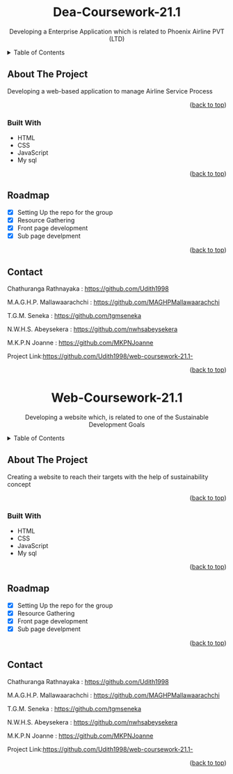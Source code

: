 <div id="top"></div>
<h1 align="center">Dea-Coursework-21.1</h1>
<p align="center"> Developing a Enterprise Application which is related to Phoenix Airline PVT (LTD) </p>
<details>
  <summary>Table of Contents</summary>
  <ol>
    <li>
      <a href="#about-the-project">About The Project</a>
      <ul>
        <li><a href="#built-with">Built With</a></li>
      </ul>
    <li><a href="#roadmap">Roadmap</a></li>
    <li><a href="#contact">Contact</a></li>
    <li><a href="#acknowledgments">Acknowledgments</a></li>
  </ol>
</details>


## About The Project
Developing a web-based application to manage Airline Service Process

<p align="right">(<a href="#top">back to top</a>)</p>

### Built With
* HTML
* CSS
* JavaScript
* My sql

<p align="right">(<a href="#top">back to top</a>)</p>

## Roadmap
- [x] Setting Up the repo for the group
- [x] Resource Gathering
- [x] Front page development
- [x] Sub page develpment

<p align="right">(<a href="#top">back to top</a>)</p>

## Contact
Chathuranga Rathnayaka : https://github.com/Udith1998

M.A.G.H.P. Mallawaarachchi : https://github.com/MAGHPMallawaarachchi

T.G.M. Seneka : https://github.com/tgmseneka

N.W.H.S. Abeysekera : https://github.com/nwhsabeysekera

M.K.P.N Joanne  :  https://github.com/MKPNJoanne

Project Link:https://github.com/Udith1998/web-coursework-21.1-
<p align="right">(<a href="#top">back to top</a>)</p>



  
  
    

<div id="top"></div>
<h1 align="center">Web-Coursework-21.1</h1>
<p align="center"> Developing a website which, is related to one of the Sustainable Development Goals </p>
<details>
  <summary>Table of Contents</summary>
  <ol>
    <li>
      <a href="#about-the-project">About The Project</a>
      <ul>
        <li><a href="#built-with">Built With</a></li>
      </ul>
    <li><a href="#roadmap">Roadmap</a></li>
    <li><a href="#contact">Contact</a></li>
    <li><a href="#acknowledgments">Acknowledgments</a></li>
  </ol>
</details>


## About The Project
Creating a website to reach their targets with the help of sustainability concept

<p align="right">(<a href="#top">back to top</a>)</p>

### Built With
* HTML
* CSS
* JavaScript
* My sql

<p align="right">(<a href="#top">back to top</a>)</p>

## Roadmap
- [x] Setting Up the repo for the group
- [x] Resource Gathering
- [x] Front page development
- [x] Sub page develpment

<p align="right">(<a href="#top">back to top</a>)</p>

## Contact
Chathuranga Rathnayaka : https://github.com/Udith1998

M.A.G.H.P. Mallawaarachchi : https://github.com/MAGHPMallawaarachchi

T.G.M. Seneka : https://github.com/tgmseneka

N.W.H.S. Abeysekera : https://github.com/nwhsabeysekera

M.K.P.N Joanne  :  https://github.com/MKPNJoanne

Project Link:https://github.com/Udith1998/web-coursework-21.1-
<p align="right">(<a href="#top">back to top</a>)</p>



  
  
    
